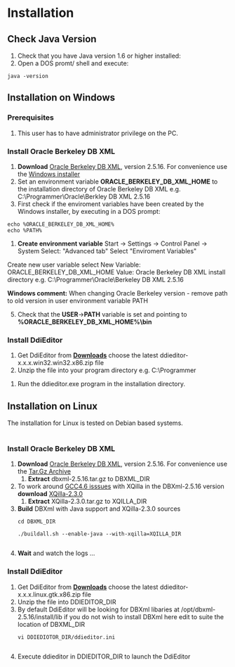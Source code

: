 

# Installation #
## Check Java Version ##
  1. Check that you have Java version 1.6 or higher installed:
  1. Open a DOS promt/ shell and execute:
```
java -version
```

## Installation on Windows ##
### Prerequisites ###
  1. This user has to have administrator privilege on the PC.

### Install Oracle Berkeley DB XML ###
  1. **Download** [Oracle Berkeley DB XML](http://www.oracle.com/technology/software/products/berkeley-db/xml/index.html),  version 2.5.16. For convenience use the [Windows installer ](http://download.oracle.com/otn/berkeley-db/dbxml-2.5.16.msi)
  1. Set an environment variable **ORACLE\_BERKELEY\_DB\_XML\_HOME** to the installation directory of Oracle Berkeley DB XML e.g. C:\Programmer\Oracle\Berkley DB XML 2.5.16
  1. First check if the enviroment variables have been created by the Windows installer, by executing in a DOS prompt:
```
echo %ORACLE_BERKELEY_DB_XML_HOME%
echo %PATH%
```
  1. **Create environment variable**
Start -> Settings -> Control Panel -> System
Select: "Advanced tab"
Select "Enviroment Variables"

Create new user variable select
New Variable: ORACLE\_BERKELEY\_DB\_XML\_HOME
Value: Oracle Berkeley DB XML install directory e.g. C:\Programmer\Oracle\Berkeley DB XML 2.5.16

**Windows comment:** When changing Oracle Berkeley version - remove path to old version in user environment variable PATH

5. Check that the **USER**->**PATH** variable is set and pointing to **%ORACLE\_BERKELEY\_DB\_XML\_HOME%\bin**

### Install DdiEditor ###
  1. Get DdiEditor from **[Downloads](https://drive.google.com/?authuser=0#folders/0B8DmOLm957BPUmx3elhfTXZiNEE)** choose the latest ddieditor-x.x.x.win32.win32.x86.zip file
  1. Unzip the file into your program directory e.g. C:\Programmer<br>
<ol><li>Run the ddieditor.exe program in the installation directory.<br></li></ol>

<h2>Installation on Linux</h2>
The installation for Linux is tested on Debian based systems.<br>
<br>
<h3>Install Oracle Berkeley DB XML</h3>
<ol><li><b>Download</b> <a href='http://www.oracle.com/technology/software/products/berkeley-db/xml/index.html'>Oracle Berkeley DB XML</a>, version 2.5.16. For convenience use the <a href='http://download.oracle.com/otn/berkeley-db/dbxml-2.5.16.tar.gz'>Tar.Gz Archive</a>
<ol><li><b>Extract</b> dbxml-2.5.16.tar.gz to DBXML_DIR<br>
</li></ol></li><li>To work around <a href='https://wiki.edubuntu.org/GCC4.6'>GCC4.6 isssues</a> with XQilla in the DBXml-2.5.16 version <b>download</b> <a href='http://sourceforge.net/projects/xqilla/'>XQilla-2.3.0</a>
<ol><li><b>Extract</b> XQilla-2.3.0.tar.gz to XQILLA_DIR<br>
</li></ol></li><li><b>Build</b> DBXml with Java support and XQilla-2.3.0 sources<br>
<pre><code>cd DBXML_DIR<br>
./buildall.sh --enable-java --with-xqilla=XQILLA_DIR<br>
</code></pre>
</li><li><b>Wait</b> and watch the logs ...</li></ol>

<h3>Install DdiEditor</h3>
<ol><li>Get DdiEditor from <b><a href='https://drive.google.com/?authuser=0#folders/0B8DmOLm957BPUmx3elhfTXZiNEE'>Downloads</a></b> choose the latest ddieditor-x.x.x.linux.gtk.x86.zip file<br>
</li><li>Unzip the file into DDIEDITOR_DIR<br>
</li><li>By default DdiEditor will be looking for DBXml libaries at /opt/dbxml-2.5.16/install/lib if you do not wish to install DBXml here edit to suite the location of DBXML_DIR<br>
<pre><code>vi DDIEDIOTOR_DIR/ddieditor.ini<br>
</code></pre>
</li><li>Execute ddieditor in DDIEDITOR_DIR to launch the DdiEditor